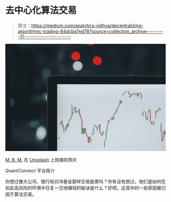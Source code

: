 # 去中心化算法交易

> 原文：<https://medium.com/analytics-vidhya/decentralizing-algorithmic-trading-84dcba7ed78?source=collection_archive---------11----------------------->

![](img/159d3040df7d0b5bd77b8b46d81a7479.png)

[M. B. M.](https://unsplash.com/@m_b_m?utm_source=medium&utm_medium=referral) 在 [Unsplash](https://unsplash.com?utm_source=medium&utm_medium=referral) 上拍摄的照片

QuantConnect 平台简介

你想过像大公司、银行和对冲基金那样交易股票吗？你有没有想过，他们是如何在如此高风险的环境中日复一日地赚钱的秘诀是什么？好吧，这其中的一些原因被归因于算法交易。
